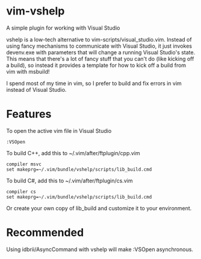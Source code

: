 vim-vshelp
==========

A simple plugin for working with Visual Studio

vshelp is a low-tech alternative to vim-scripts/visual_studio.vim. Instead of
using fancy mechanisms to communicate with Visual Studio, it just invokes
devenv.exe with parameters that will change a running Visual Studio's state.
This means that there's a lot of fancy stuff that you can't do (like kicking
off a build), so instead it provides a template for how to kick off a build
from vim with msbuild!

I spend most of my time in vim, so I prefer to build and fix errors in vim
instead of Visual Studio.



Features
========

To open the active vim file in Visual Studio

    :VSOpen

To build C++, add this to ~/.vim/after/ftplugin/cpp.vim

    compiler msvc
    set makeprg=~/.vim/bundle/vshelp/scripts/lib_build.cmd

To build C#, add this to ~/.vim/after/ftplugin/cs.vim

    compiler cs
    set makeprg=~/.vim/bundle/vshelp/scripts/lib_build.cmd

Or create your own copy of lib_build and customize it to your environment.



Recommended
===========

Using idbrii/AsyncCommand with vshelp will make :VSOpen asynchronous.
